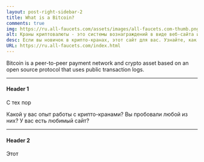 ```yaml
---
layout: post-right-sidebar-2
title: What is a Bitcoin?
comments: true
img: https://ru.all-faucets.com/assets/images/all-faucets.com-thumb.png
alt: Краны криптовалюты - это системы вознаграждений в виде веб-сайта или приложения, которые раздают бесплатные монеты.
desc: Если вы новичок в крипто-кранах, этот сайт для вас. Узнайте, как максимизировать стоимость вашего времени и усилий, одновременно требуя бесплатные сайты с биткойнами.
URL: https://ru.all-faucets.com/index.html
---
```

<link rel="stylesheet" href="https://cdnjs.cloudflare.com/ajax/libs/normalize/5.0.0/normalize.min.css">

Bitcoin is a peer-to-peer payment network and crypto asset based on an open source protocol that uses public transaction logs.

---
#### Header 1

С тех пор

Какой у вас опыт работы с крипто-кранами? Вы пробовали любой из них? У вас есть любимый сайт?

---
#### Header 2

Этот
